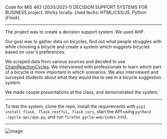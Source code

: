 Code for MIS 463 (2020/2021-1) DECISION SUPPORT SYSTEMS FOR BUSINESS project. Works locally. Used techs: HTML/CSS/JS, Python (*Flask*). 

---

The project was to create a decision support system. We used AHP. 

Our goal was to gather data on bicycles, find out what people struggles with while choosing a bicycle and create a system which suggests bicycles based on user's preferences. 

We scraped data from various sources and decided to use [ChainReactionCycles](https://www.chainreactioncycles.com). We interviewed with professionals to learn which part of a bicycle is more important in which scenarios. We also interviewed and surveyed students about what they would like to see in a bicycle suggestion system. 

We made couple presentations at the class, and demonstrated the system.

---

To test the system, clone the repo, install the requirements with `pip3 install flask, flask_restful, flask_cors`, start the API using `python3 ./pycle-api/app.py`, and run `firefox pycle-web/index.html`. 

---

![image](https://user-images.githubusercontent.com/53492577/110799504-46cffc00-828c-11eb-9468-8484cab7b975.png)
